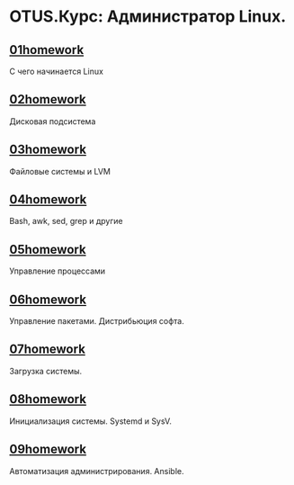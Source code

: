 # OTUS.Курс: Администратор Linux.

## [01homework](01homework)
С чего начинается Linux  
## [02homework](02homework)
Дисковая подсистема  
## [03homework](03homework)
Файловые системы и LVM  
## [04homework](04homework)
Bash, awk, sed, grep и другие  
## [05homework](05homework)
Управление процессами  
## [06homework](06homework)
Управление пакетами. Дистрибьюция софта.  
## [07homework](07homework)
Загрузка системы.  
## [08homework](08homework)
Инициализация системы. Systemd и SysV.  
## [09homework](09homework)
Автоматизация администрирования. Ansible.  
